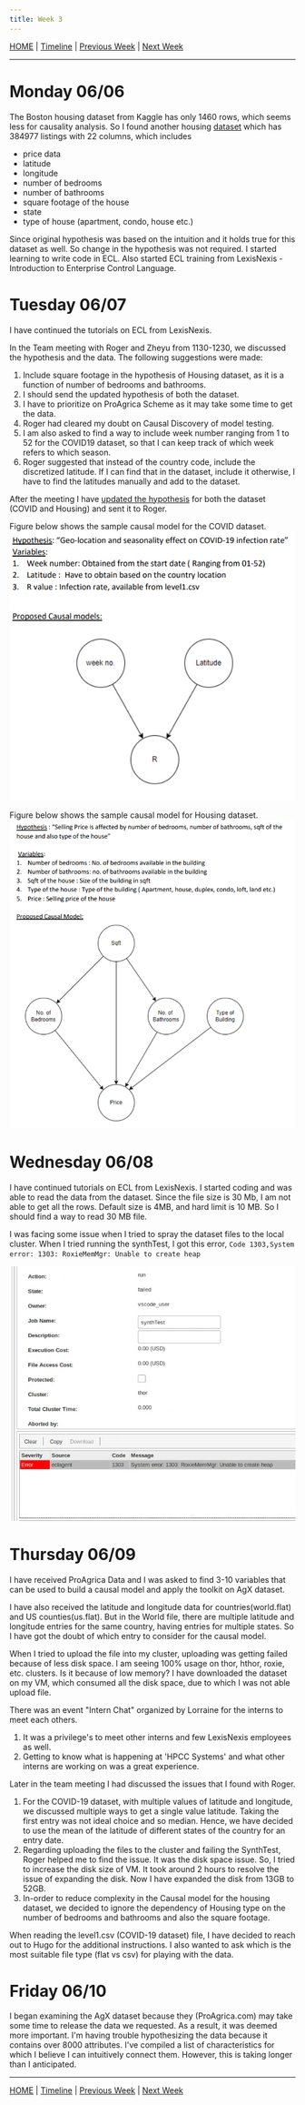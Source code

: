 ```yaml
---
title: Week 3
---
```


[HOME](https://arungaonkar.github.io/HPCC-Causality/) |
[Timeline](https://arungaonkar.github.io/HPCC-Causality/index.html#timeline) |
[Previous Week](https://arungaonkar.github.io/HPCC-Causality/week2.html) |
[Next Week](https://arungaonkar.github.io/HPCC-Causality/week4.html)

---

# Monday 06/06

The Boston housing dataset from Kaggle has only 1460 rows, which seems less for causality analysis. So I found another housing [dataset](https://www.kaggle.com/datasets/austinreese/usa-housing-listings) which has 384977 listings with 22 columns, which includes

* price data
* latitude
* longitude
* number of bedrooms
* number of bathrooms
* square footage of the house
* state
* type of house (apartment, condo, house etc.)

Since original hypothesis was based on the intuition and it holds true for this dataset as well.
So change in the hypothesis was not required. I started learning to write code in ECL. Also started ECL training from LexisNexis - Introduction to Enterprise Control Language.

# Tuesday 06/07 

I have continued the tutorials on ECL from LexisNexis.

In the Team meeting with Roger and Zheyu from 1130-1230, we discussed the hypothesis and the data. The following suggestions were made:

1. Include square footage in the hypothesis of Housing dataset, as it is a function of number of bedrooms and bathrooms.
2. I should send the updated hypothesis of both the dataset.
3. I have to prioritize on ProAgrica Scheme as it may take some time to get the data.
4. Roger had cleared my doubt on Causal Discovery of model testing.
5. I am also asked to find a way to include week number ranging from 1 to 52 for the COVID19 dataset, so that I can keep track of which week refers to which season.
6. Roger suggested that instead of the country code, include the discretized latitude. If I can find that in the dataset, include it otherwise, I have to find the latitudes manually and add to the dataset.

After the meeting I have [updated the hypothesis](https://arungaonkar.github.io/HPCC-Causality/HypothesisProposal.pdf) for both the dataset (COVID and Housing) and sent it to Roger.

Figure below shows the sample causal model for the COVID dataset.
![COVID Causal](imgs/covidHypothesis_Updated.png)

Figure below shows the sample causal model for Housing dataset.
![Housing Hypothesisimage.png](imgs/HousingHypothesis.png)

# Wednesday 06/08 

I have continued tutorials on ECL from LexisNexis. I started coding and was able to read the data from the dataset. Since the file size is 30 Mb, I am not able to get all the rows. Default size is 4MB, and hard limit is 10 MB. So I should find a way to read 30 MB file.

I was facing some issue when I tried to spray the dataset files to the local cluster. When I tried running the synthTest, I got this error,
`Code 1303,System error: 1303: RoxieMemMgr: Unable to create heap`

![error-Synth](imgs/errorSynthTest.png)

# Thursday 06/09

I have received ProAgrica Data and I was asked to find 3-10 variables that can be used to build a causal model and apply the toolkit on AgX dataset.

I have also received the latitude and longitude data for countries(world.flat) and US counties(us.flat). But in the World file, there are multiple latitude and longitude entries for the same country, having entries for multiple states. So I have got the doubt of which entry to consider for the causal model.

When I tried to upload the file into my cluster, uploading was getting failed because of less disk space. I am seeing 100% usage on thor, hthor, roxie, etc. clusters. Is it because of low memory? I have downloaded the dataset on my VM, which consumed all the disk space, due to which I was not able upload file.

There was an event "Intern Chat" organized by Lorraine for the interns to meet each others.

1. It was a privilege's to meet other interns and few LexisNexis employees as well.
2. Getting to know what is happening at 'HPCC Systems' and what other interns are working on was a great experience.

Later in the team meeting I had discussed the issues that I found with Roger.

1. For the COVID-19 dataset, with multiple values of latitude and longitude, we discussed multiple ways to get a single value latitude. Taking the first entry was not ideal choice and so median. Hence, we have decided to use the mean of the latitude of different states of the country for an entry date.
2. Regarding uploading the files to the cluster and failing the SynthTest, Roger helped me to find the issue. It was the disk space issue. So, I tried to increase the disk size of VM. It took around 2 hours to resolve the issue of expanding the disk. Now I have expanded the disk from 13GB to 52GB.
3. In-order to reduce complexity in the Causal model for the housing dataset, we decided to ignore the dependency of Housing type on the number of bedrooms and bathrooms and also the square footage.

When reading the level1.csv (COVID-19 dataset) file, I have decided to reach out to Hugo for the additional instructions. I also wanted to ask which is the most suitable file type (flat vs csv) for playing with the data.

# Friday 06/10 

I began examining the AgX dataset because they (ProAgrica.com) may take some time to release the data we requested. As a result, it was deemed more important. I'm having trouble hypothesizing the data because it contains over 8000 attributes. I've compiled a list of characteristics for which I believe I can intuitively connect them. However, this is taking longer than I anticipated.

---

[HOME](https://arungaonkar.github.io/HPCC-Causality/) |
[Timeline](https://arungaonkar.github.io/HPCC-Causality/index.html#timeline) |
[Previous Week](https://arungaonkar.github.io/HPCC-Causality/week2.html) |
[Next Week](https://arungaonkar.github.io/HPCC-Causality/week4.html)
